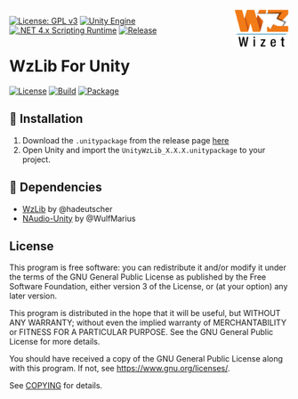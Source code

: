 <img align="right" src="./etc/Wizet_Logo.png" width="20%" />

[![License: GPL v3](https://img.shields.io/badge/License-GPL%20v3-green.svg)](https://www.gnu.org/licenses/gpl-3.0)
[![Unity Engine](https://img.shields.io/badge/unity-2022.1.9f1-black.svg?style=flat&logo=unity&cacheSeconds=2592000)](https://unity3d.com/get-unity/download/archive)
[![.NET 4.x Scripting Runtime](https://img.shields.io/badge/.NET-4.x-blueviolet.svg?style=flat&cacheSeconds=2592000)](https://docs.unity3d.com/2018.3/Documentation/Manual/ScriptingRuntimeUpgrade.html)
[![Release](https://img.shields.io/github/release/MapleStoryUnity/UnityWzLib.svg?logo=github)](https://github.com/MapleStoryUnity/UnityWzLib/releases/latest)

# WzLib For Unity

[![License](https://github.com/MapleStoryUnity/UnityWzLib/actions/workflows/license.yml/badge.svg)](https://github.com/MapleStoryUnity/UnityWzLib/actions/workflows/license.yml)
[![Build](https://github.com/MapleStoryUnity/UnityWzLib/actions/workflows/build.yml/badge.svg)](https://github.com/MapleStoryUnity/UnityWzLib/actions/workflows/build.yml)
[![Package](https://github.com/MapleStoryUnity/UnityWzLib/actions/workflows/package.yml/badge.svg)](https://github.com/MapleStoryUnity/UnityWzLib/actions/workflows/package.yml)

## 💾 Installation

1. Download the `.unitypackage` from the release page [here](https://github.com/MapleStoryUnity/UnityWzLib/releases)
2. Open Unity and import the `UnityWzLib_X.X.X.unitypackage` to your project.

## 📌 Dependencies

- [WzLib](https://github.com/hadeutscher/MapleLib) by @hadeutscher
- [NAudio-Unity](https://github.com/WulfMarius/NAudio-Unity) by @WulfMarius

## License

This program is free software: you can redistribute it and/or modify it under
the terms of the GNU General Public License as published by the Free Software
Foundation, either version 3 of the License, or (at your option) any later
version.

This program is distributed in the hope that it will be useful, but WITHOUT ANY
WARRANTY; without even the implied warranty of MERCHANTABILITY or FITNESS FOR A
PARTICULAR PURPOSE.  See the GNU General Public License for more details.

You should have received a copy of the GNU General Public License along with
this program.  If not, see https://www.gnu.org/licenses/.

See
[COPYING](https://github.com/MapleStoryUnity/UnityWzLib/blob/master/COPYING)
for details.
